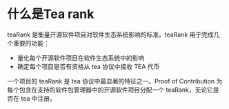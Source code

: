 # 什么是Tea rank

teaRank 是衡量开源软件项目对软件生态系统影响的标准。teaRank 用于完成几个重要的功能：



* 量化每个开源软件项目在软件生态系统中的影响
* 确定每个项目是否有资格从 tea 协议中接收 TEA 代币

一个项目的 teaRank 是 tea 协议中最显著的特征之一。Proof of Contribution 为每个包含在支持的软件包管理器中的开源软件项目分配一个 teaRank，无论它是否在 tea 中注册。
